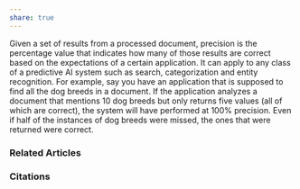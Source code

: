```yaml
---
share: true
---
```


Given a set of results from a processed document, precision is the percentage value that indicates how many of those results are correct based on the expectations of a certain application. It can apply to any class of a predictive AI system such as search, categorization and entity recognition. For example, say you have an application that is supposed to find all the dog breeds in a document. If the application analyzes a document that mentions 10 dog breeds but only returns five values (all of which are correct), the system will have performed at 100% precision. Even if half of the instances of dog breeds were missed, the ones that were returned were correct.

### Related Articles

### Citations
